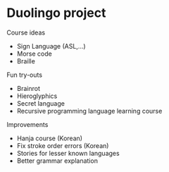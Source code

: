 # Duolingo project

Course ideas
* Sign Language (ASL,...)
* Morse code
* Braille

Fun try-outs
* Brainrot
* Hieroglyphics
* Secret language
* Recursive programming language learning course

Improvements
* Hanja course (Korean)
* Fix stroke order errors (Korean)
* Stories for lesser known languages
* Better grammar explanation
